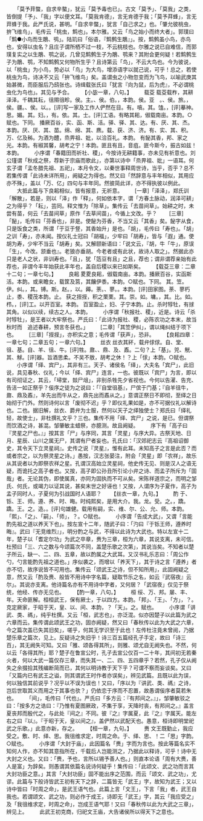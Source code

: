 <!-- { "loadSidebar": true } -->
　　「莫予荓螫，自求辛螯」，犹云「莫予毒也已」。古文「莫予」、「莫我」之类，皆倒提「予」、「我」字以便文耳。「莫我肯德」，言无肯德于我；「莫予荓蜂」，言无荓蜂于我。此严氏说，甚明。「自求辛螫」，犹言「自己求之」也。「肇允彼桃虫，拚飞维鸟」，毛传云「桃虫，鹪也」。本尔雅。又云「鸟之始小而终大者」。郭璞曰「鹪●小鸟而生鵰、鸮」。陆玑曰「俗语，『鹪鹩生鵰』」。按，鹪鹩虽小鸟，亦鸟也，安得以虫名？且庄子谓所栖不过一枝，不云桃枝也。尔雅之说已自难信，而郭璞复实之以生鵰、鹗之说，几曾见鹪鹩生子为鵰、鹗来？其附会更何疑！若鹪鹩生子为鵰、鹗，不知鹪鹩又何物所生乎？且诗第云「鸟」，不云大鸟也。今为彼说，以「桃虫」为小鸟，势必以「鸟」为大鸟，增添语字以就己说，可乎！总之，若使桃虫为鸟，诗决不又云「拚飞维鸟」矣。盖谓虫之小物忽变而为飞鸟，以喻武庚其始甚微，而臣服后乃鸱张也。诗缉载张氏曰「犹言『向为鼠，后为虎』，不必谓桃虫化为鸟也」。其见与予合。
　　【小毖一章，八句。】
　　载芟
载芟载柞，其耕泽泽。千耦其耘，徂隰徂畛。侯。主。、侯。伯。，本韵。侯。亚　。、侯。旅。，侯。疆。、侯。以。。[评]写一家及工作人俨然在目。有。嗿。其。馌。，[评]摹神。思。媚。其。妇。，有。依。其。士。[评]工语。有略其耜，俶载南亩。本韵。○赋也。下同。
播厥百谷，实、函、斯、活。驿、驿、其、达。有、厌、其、杰。本韵。厌、厌、其、苗。绵、绵、其、麃。载、获、济、济。有、实、其、积。万、亿及秭。为酒为醴，烝畀祖、妣，以洽百礼。本韵。
有飶其香，邦、家之光。本韵。有椒其馨，胡考之宁！本韵。匪且有且，音疽。匪今斯今，振古如兹！本韵。
　　小序谓「春籍田而祈社、稷」，今按诗无耕籍事，亦未见有祈意也。刘公瑾谓「秋成之祭，荐新于宗庙而歌此」，亦第以诗中「烝畀祖、妣」一语耳。何玄子谓「孟冬腊先祖、五祀」，本月令文，以秦世事释周世诗，当乎，否乎？总不若集传谓「此诗未详所用」，阙疑之为得也。然又曰「然辞意与丰年相似，其用应亦不殊」，盖以「万、亿」四句与丰年同。然彼简此详，亦不得执彼以例此。
　　大抵此篇与下良耜相似，皆有报意，无祈意。
　　[一章]「泽泽」，郑氏训「解散」，若是，则以「泽」作「释」，何如依本字，谓「方春土脉动，润泽可耕」之为得乎？「耘」，芸同。释文惟为「除草」。集传云「去苗间草」。始耕之时，未尝有苗，何云「去苗间草」原作「去草间苗」，今循上文改。乎？
　　[三章]「飶」，毛传曰「芬香也」，非是。使飶为芬香，不当又云「其香」矣。飶字从食，只是饭食之类，所谓「于豆于豋，其香始升」是也。「胡」，毛传曰「寿也」。「胡」之训「寿」，亦未闻。按仪礼士冠曰「胡福」，少牢曰「胡寿」，皆与「遐」通。使胡为寿，少牢不当云「胡寿」矣。又解颐新语曰：「说文云，『胡，牛「牛」，原误「生」，今改。颔垂也』。老狼亦垂胡。今老者或有此状，故诗人取之」。然据此亦只是老人之状，非训寿也。「且」，犹「笾豆有且」之且，荐也；谓非谓荐亲始有此荐也，非谓今丰年始获此丰年也，盖自后稷以来已如斯矣。 
　　【载芟三章：二章十二句；一章七句。】
　　良耜
畟畟良耜，俶载南亩。本韵。播厥百谷，实函斯活。本韵。或来瞻女，载筐及筥，其饟伊黍。本韵。○赋也。下同。
其。笠。伊。纠。，其。镈。斯。赵。，以。薅。荼。、蓼。。本韵。[评]田家图。荼、蓼朽止，黍、稷茂本韵。止。
获之挃挃，积之栗栗。其。崇。如。墉。，其。比。如。栉。，[评]工。以开百室。本韵。
百室盈止，妇、子宁本韵。止。杀时犉牡，有捄其角。以似以续，续古之人。本韵。
　　小序谓「秋报社、稷」，近是。诗云「杀时犉牡」，是王者以大牢祭也。严氏曰：「此诗为报社、稷，必陈农功之本末，故当秋时而　追述春耕，预言冬获也。」
　　[二章]「其笠伊纠」，谓以绳纠结于项下也。
　　[三章]「挃挃」，亦积实之意；毛传谓「获声」，恐非。
　　【良耜四章：一章七句；二章五句；一章六句。】
　　丝衣
丝衣其紑，载弁俅俅。自、堂、徂、基。自、羊、徂、牛。[评]牲。鼐、、鼎、及、鼒。二句？上「基」。兕、觥、其、觩。[评]器。旨酒思柔。不吴不敖，胡考之休！？上「俅」本韵。○赋也。
　　小序谓「绎、宾尸」，其非有三。天子、诸侯名「绎」，大夫名「宾尸」，此旧说，具见春秋、仪礼；今以「绎、宾尸」连言，一也。彼既以「宾尸」为言，即以有司彻证之，其云，「埽堂，燅尸俎」，非别杀牲先夕省视也。今何以告濯、告充、告洁一如正祭乎？佞序之徒为之说曰：「『自堂徂基』，尸傧于门基；『自羊徂牛，鼐、鼎及鼒』，羊先出而牛从之，鼎先出而鼒从之。」意谓正祭日不即彻，至绎之日始彻于门外。然则诗何以言「废彻不迟」乎？即仪礼果如是，亦不可据仪礼以解诗也。二也。据旧解，丝衣、爵弁为士服，然何以天子之绎独使士？郑氏曰「绎礼轻，故使士」，非杜撰礼文乎？三也。集传不用「绎、宾尸」之说，是已。但谓祭而饮酒之诗，甚混。邹肇敏主蜡祭，亦臆测。故且阙疑。
　　序下有「高子曰『灵星之尸也。』」按其言「尸」与序同，其言「灵星」与序大异。古祭天地、日月、星辰、山川之属无尸，其谓有尸者妄也。孔氏曰：「汉郊祀志云『高祖诏御史，其令天下立灵星祠』。史传之说『灵星』，惟有此耳。未知高子之言是此否？而或者宗之，以为祭灵星之诗。」愚按，汉志张晏注，附会「灵星」即「农祥」，故乐从其说者以为即祭农祥之星。孔谓汉高始立灵星祠，他史传无见、则是汉人之语无疑，而诡托之高子者也。又按，高子即公孙丑所引论小弁之诗、而孟子所斥为「固哉」者。无论其伪，即使属真，亦同为固执而不可从矣。宋陈祥道宗之，而明之邹氏、何氏，或竭力以证其说，甚矣末世之好诬也！又按，人谓序为子夏作，高子为孟子同时人，子夏何为引战国时人语耶？
　　【丝衣一章，九句。】
　　酌
于、铄、王、师。遵、养、时、晦。时纯熙矣，是用大介。我。龙。受。之。，蹻。蹻。王。之。造。。[评]句雄健。载用有嗣，实、维、尔、公、允、师。本韵。「熙」、「之」、「嗣」、「师」，？。○赋也。
　　小序谓「告成大武」，又谓「言能酌先祖之道以养天下也」。按左宣十二年，随武子曰：「汋曰『于铄王师，遵养时晦』。武曰『无竞维烈』」，明分酌之与武，不得以此诗为大武也。特以左宣十二年，楚子以「耆定尔功」为武之卒章，赉为三章，桓为六章，其说支离，未可信。杜预曰「三、六之数与今颂篇次不同，盖楚乐歌之次第」，其说当矣。不知者以楚子所云，缺一、二、四、五章，故以酌属之大武耳。又汉书礼乐志曰：「周公作勺，勺言能酌先祖之道也。」序似袭之，而增以「养天下」，其于诗之言「遵养」者亦不切，故序说皆不可用也。集传云「颂武王之诗，但不知所用」，此固阙疑之意，然又云「酌及赉、般皆不用诗中字名篇，疑取节乐之名，如云『武宿夜』云尔」。其说亦支离。他诗篇名亦有不用诗中字者，又何居？「武宿夜」仅见于祭统，他经、传亦无见也。
　　【酌一章，八句。】
　　桓
绥、万、邦。屡、丰、年。天命匪解。桓桓武王，保有厥士，于以四方。本韵。「邦」、「王」、「方」，？。克定厥家，于昭于天，皇、以、间、本韵，？「天」。之。赋也。
　　小序谓「讲武、类、禡」，纯乎杜撰。又云「桓，武志也」，亦泛混。似亦因楚子以此篇为武之六章而云。集传谓此颂武王之功，固亦阙疑，然又曰「春秋传以此为大武之六章，今之篇次盖已失其旧矣」，嗟乎，何其无学识至于此也！左传杜注竟未曾阅，乃据楚乐章之篇次，见上。反疑诗之失旧乎！诗三百五篇经孔子手定，故曰「诗三百」，其无阙失可知。又曰「雅、颂各得其所」，则雅、颂尤自无阙失也。不然，何以云「各得其所」耶？楚子在鲁宣公时，孔子去宣公仅百一二十年，其间初无若秦火者，何以大武一篇仅存三章，而失其一、二、四、五四章乎？若然，孔子仅从阙失之余掇拾其残编断简而已，其何以明诗教于天下乎？可谓不察而妄谈矣。又曰「又篇内已有武王之谥，则其谓武王时作者亦误矣」，辨见武篇。且既以此为误，何以独信其前说乎？况乎以不误为误也！又曰，「序以为『讲武、类、禡』之诗，岂后世取其义而用之于其事也欤？」仍依恋于序而不忍置，故愚谓佞序者莫若朱也。
　　「间」，毛传曰「代也」。严氏曰「多方云：『有邦间之。』」，邹肇敏驳之曰：「按多方之诰曰：『乃惟有夏图厥政，不集于享，天降时丧，有邦间之。』盖言夏丧邦而殷代之，与此处『间之』不同。彼『之』字属夏，此『之』字属天。能左右之曰『以』。『于昭于天，皇以间之』，盖俨然以武配天也。愚意，桓诗即明堂祀武之乐歌。」此意亦新，存之。
　　【桓一章，九句。】
　　赉
文王既勤止，我应受之。敷、时、绎、思。我徂维求定，时周之命。于、绎、思、！二「思」字韵。○赋也。
　　小序谓「大封于庙」，此因篇名「赉」字而为言也。按此等篇名实不知何人作，亦不知其意指所在，千载后人岂能测之，乃据此以释诗，可乎！诗中无大封之义也。又曰：「赉，予也，言所以锡予善人也。」则直本论语「周有大赉，善人是富」为辞矣。则愚谓其依篇名说诗何疑乎！集传曰：「此颂文、武之功而言其大封功臣之意。」其言「大封功臣」固不能出序之范围，而云「颂文、武之功」，尤谬。此篇与下般诗皆武王初有天下之辞，二篇皆无「武王」字，故知为武王；又以诗中皆曰「时周之命」，是武王语气也。此篇上言「文王」，下言「我」者，武王自我也。若谓颂文、武之功，则必作于成王，诗即无「武王」字，其云「我应受之」及「我徂维求定，时周之命」，岂成王语气耶！又曰「春秋传以此为大武之三章」，辨见上。
　　此武王初克商，归祀文王庙，大告诸侯所以得天下之意也。
